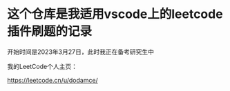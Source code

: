 # 这个仓库是我适用vscode上的leetcode插件刷题的记录

开始时间是2023年3月27日，此时我正在备考研究生中

我的LeetCode个人主页：

https://leetcode.cn/u/dodamce/